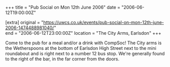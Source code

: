 +++
title = "Pub Social on Mon 12th June 2006"
date = "2006-06-12T19:00:00Z"

[extra]
original = "https://uwcs.co.uk/events/pub-social-on-mon-12th-june-2006-1474488981040/"    
end = "2006-06-12T23:00:00Z"
location = "The City Arms, Earlsdon"
+++

Come to the pub for a meal and/or a drink with CompSoc\! The City arms is the Wetherspoons at the bottom of Earlsdon High Street next to the mini roundabout and is right next to a number 12 bus stop. We're generally found to the right of the bar, in the far corner from the doors.


